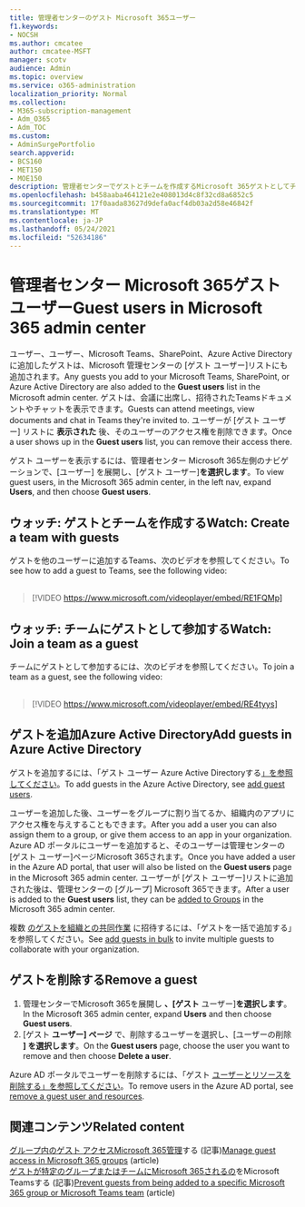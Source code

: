 ```yaml
---
title: 管理者センターのゲスト Microsoft 365ユーザー
f1.keywords:
- NOCSH
ms.author: cmcatee
author: cmcatee-MSFT
manager: scotv
audience: Admin
ms.topic: overview
ms.service: o365-administration
localization_priority: Normal
ms.collection:
- M365-subscription-management
- Adm_O365
- Adm_TOC
ms.custom:
- AdminSurgePortfolio
search.appverid:
- BCS160
- MET150
- MOE150
description: 管理者センターでゲストとチームを作成するMicrosoft 365ゲストとしてチームに参加する方法について学習します。
ms.openlocfilehash: b458aaba464121e2e408013d4c8f32cd8a6852c5
ms.sourcegitcommit: 17f0aada83627d9defa0acf4db03a2d58e46842f
ms.translationtype: MT
ms.contentlocale: ja-JP
ms.lasthandoff: 05/24/2021
ms.locfileid: "52634186"
---
```

# <a name="guest-users-in-microsoft-365-admin-center"></a><span data-ttu-id="b054f-103">管理者センター Microsoft 365ゲスト ユーザー</span><span class="sxs-lookup"><span data-stu-id="b054f-103">Guest users in Microsoft 365 admin center</span></span>

<span data-ttu-id="b054f-104">ユーザー、ユーザー、Microsoft Teams、SharePoint、Azure Active Directoryに追加したゲストは、Microsoft 管理センターの [ゲスト ユーザー]リストにも追加されます。</span><span class="sxs-lookup"><span data-stu-id="b054f-104">Any guests you add to your Microsoft Teams, SharePoint, or Azure Active Directory are also added to the **Guest users** list in the Microsoft admin center.</span></span> <span data-ttu-id="b054f-105">ゲストは、会議に出席し、招待されたTeamsドキュメントやチャットを表示できます。</span><span class="sxs-lookup"><span data-stu-id="b054f-105">Guests can attend meetings, view documents and chat in Teams they're invited to.</span></span>
<span data-ttu-id="b054f-106">ユーザーが [ゲスト ユーザー] リストに **表示された** 後、そのユーザーのアクセス権を削除できます。</span><span class="sxs-lookup"><span data-stu-id="b054f-106">Once a user shows up in the **Guest users** list, you can remove their access there.</span></span>

<span data-ttu-id="b054f-107">ゲスト ユーザーを表示するには、管理者センター Microsoft 365左側のナビゲーションで、[ユーザー] を展開し、[ゲスト ユーザー]**を選択します**。</span><span class="sxs-lookup"><span data-stu-id="b054f-107">To view guest users, in the Microsoft 365 admin center, in the left nav, expand **Users**, and then choose **Guest users**.</span></span>

## <a name="watch-create-a-team-with-guests"></a><span data-ttu-id="b054f-108">ウォッチ: ゲストとチームを作成する</span><span class="sxs-lookup"><span data-stu-id="b054f-108">Watch: Create a team with guests</span></span>

<span data-ttu-id="b054f-109">ゲストを他のユーザーに追加するTeams、次のビデオを参照してください。</span><span class="sxs-lookup"><span data-stu-id="b054f-109">To see how to add a guest to Teams, see the following video:</span></span> <br><br>

> [!VIDEO https://www.microsoft.com/videoplayer/embed/RE1FQMp]

## <a name="watch-join-a-team-as-a-guest"></a><span data-ttu-id="b054f-110">ウォッチ: チームにゲストとして参加する</span><span class="sxs-lookup"><span data-stu-id="b054f-110">Watch: Join a team as a guest</span></span>

<span data-ttu-id="b054f-111">チームにゲストとして参加するには、次のビデオを参照してください。</span><span class="sxs-lookup"><span data-stu-id="b054f-111">To join a team as a guest, see the following video:</span></span><br><br>

> [!VIDEO https://www.microsoft.com/videoplayer/embed/RE4tyys]

## <a name="add-guests-in-azure-active-directory"></a><span data-ttu-id="b054f-112">ゲストを追加Azure Active Directory</span><span class="sxs-lookup"><span data-stu-id="b054f-112">Add guests in Azure Active Directory</span></span>

<span data-ttu-id="b054f-113">ゲストを追加するには、「ゲスト ユーザー Azure Active Directoryする[」を参照してください](/azure/active-directory/b2b/b2b-quickstart-add-guest-users-portal)。</span><span class="sxs-lookup"><span data-stu-id="b054f-113">To add guests in the Azure Active Directory, see [add guest users](/azure/active-directory/b2b/b2b-quickstart-add-guest-users-portal).</span></span>

<span data-ttu-id="b054f-114">ユーザーを追加した後、ユーザーをグループに割り当てるか、組織内のアプリにアクセス権を与えすることもできます。</span><span class="sxs-lookup"><span data-stu-id="b054f-114">After you add a user you can also assign them to a group, or give them access to an app in your organization.</span></span> <span data-ttu-id="b054f-115">Azure AD ポータルにユーザーを追加すると、そのユーザーは管理センターの [ゲスト ユーザー]ページMicrosoft 365されます。</span><span class="sxs-lookup"><span data-stu-id="b054f-115">Once you have added a user in the Azure AD portal, that user will also be listed on the **Guest users** page in the Microsoft 365 admin center.</span></span>
<span data-ttu-id="b054f-116">ユーザーが [ゲスト ユーザー]リストに追加された後は[](../create-groups/manage-guest-access-in-groups.md#add-guests-to-a-microsoft-365-group-from-the-admin-center)、管理センターの [グループ] Microsoft 365できます。</span><span class="sxs-lookup"><span data-stu-id="b054f-116">After a user is added to the **Guest users** list, they can be [added to Groups](../create-groups/manage-guest-access-in-groups.md#add-guests-to-a-microsoft-365-group-from-the-admin-center) in the Microsoft 365 admin center.</span></span>

<span data-ttu-id="b054f-117">複数 [のゲストを組織との共同作業](/azure/active-directory/b2b/tutorial-bulk-invite) に招待するには、「ゲストを一括で追加する」を参照してください。</span><span class="sxs-lookup"><span data-stu-id="b054f-117">See [add guests in bulk](/azure/active-directory/b2b/tutorial-bulk-invite) to invite multiple guests to collaborate with your organization.</span></span>

## <a name="remove-a-guest"></a><span data-ttu-id="b054f-118">ゲストを削除する</span><span class="sxs-lookup"><span data-stu-id="b054f-118">Remove a guest</span></span>

1. <span data-ttu-id="b054f-119">管理センターでMicrosoft 365を展開し **、[ゲスト** ユーザー]**を選択します**。</span><span class="sxs-lookup"><span data-stu-id="b054f-119">In the Microsoft 365 admin center, expand **Users** and then choose **Guest users**.</span></span>
1. <span data-ttu-id="b054f-120">[ゲスト **ユーザー] ページ** で、削除するユーザーを選択し、[ユーザーの削除 **] を選択します**。</span><span class="sxs-lookup"><span data-stu-id="b054f-120">On the **Guest users** page, choose the user you want to remove and then choose **Delete a user**.</span></span> 

<span data-ttu-id="b054f-121">Azure AD ポータルでユーザーを削除するには、「ゲスト [ユーザーとリソースを削除する」を参照してください](/azure/active-directory/b2b/b2b-quickstart-add-guest-users-portal#clean-up-resources)。</span><span class="sxs-lookup"><span data-stu-id="b054f-121">To remove users in the Azure AD portal, see [remove a guest user and resources](/azure/active-directory/b2b/b2b-quickstart-add-guest-users-portal#clean-up-resources).</span></span>

## <a name="related-content"></a><span data-ttu-id="b054f-122">関連コンテンツ</span><span class="sxs-lookup"><span data-stu-id="b054f-122">Related content</span></span>

<span data-ttu-id="b054f-123">[グループ内のゲスト アクセスMicrosoft 365管理](../create-groups/manage-guest-access-in-groups.md)する (記事)</span><span class="sxs-lookup"><span data-stu-id="b054f-123">[Manage guest access in Microsoft 365 groups](../create-groups/manage-guest-access-in-groups.md) (article)</span></span>\
<span data-ttu-id="b054f-124">[ゲストが特定のグループまたはチームにMicrosoft 365されるの](../../solutions/per-group-guest-access.md)をMicrosoft Teamsする (記事)</span><span class="sxs-lookup"><span data-stu-id="b054f-124">[Prevent guests from being added to a specific Microsoft 365 group or Microsoft Teams team](../../solutions/per-group-guest-access.md) (article)</span></span>